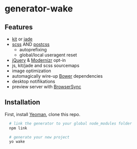 # generator-wake

## Features
- [kit][1] or [jade][2] 
- [scss][3] AND [postcss][4]
  - autoprefixing
  - global/local useragent reset
- [jQuery][5] & [Modernizr][6] opt-in
- js, kit/jade and scss sourcemaps
- image optimization
- automagically wire-up [Bower][7] dependencies
- desktop notifikations
- preview server with [BrowserSync][8]

## Installation

First, install [Yeoman][9], clone this repo.

```sh
  # link the generator to your global node_modules folder
  npm link

  # generate your new project
  yo wake
```

[1]: https://incident57.com/codekit/help.html#kit
[2]: http://jade-lang.com/
[3]: http://sass-lang.com/
[4]: http://postcss.org/
[5]: https://jquery.com/
[6]: https://modernizr.com/
[7]: http://bower.io
[8]: https://www.browsersync.io/
[9]: http://yeoman.io
